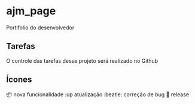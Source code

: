 # ajm_page
Portifolio do desenvolvedor

## Tarefas

O controle das tarefas desse projeto será realizado no Github

## Ícones

:package: nova funcionalidade
:up atualização
:beatle: correção de bug
:checkered_flag: release
